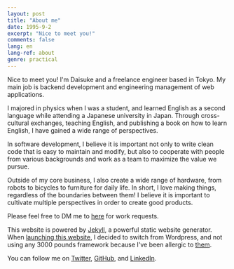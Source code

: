 ```yaml
---
layout: post
title: "About me"
date: 1995-9-2
excerpt: "Nice to meet you!"
comments: false
lang: en
lang-ref: about
genre: practical
---
```


Nice to meet you! I'm Daisuke and a freelance engineer based in Tokyo. My main job is backend development and engineering management of web applications.

I majored in physics when I was a student, and learned English as a second language while attending a Japanese university in Japan. Through cross-cultural exchanges, teaching English, and publishing a book on how to learn English, I have gained a wide range of perspectives.

In software development, I believe it is important not only to write clean code that is easy to maintain and modify, but also to cooperate with people from various backgrounds and work as a team to maximize the value we pursue.

Outside of my core business, I also create a wide range of hardware, from robots to bicycles to furniture for daily life. In short, I love making things, regardless of the boundaries between them! I believe it is important to cultivate multiple perspectives in order to create good products.

Please feel free to DM me to <a href="mailto:contact@mdaisuke.net">here</a> for work requests.

This website is powered by <a href="http://jekyllrb.com">Jekyll</a>, a powerful static website generator. When <a href="/blog/2020/01/20/daisuke-site-launched">launching this website</a>, I decided to switch from Wordpress, and not using any 3000 pounds framework because I've been allergic to <a href="https://motherfuckingwebsite.com" target="_blank">them</a>.

You can follow me on <a href="https://twitter.com/aubozumom" target="_blank">Twitter</a>, <a href="https://github.com/DaisukeMiyazaki" target="_blank">GitHub</a>, and <a href="https://www.linkedin.com/in/daisuke-miyazaki/" target="_blank">LinkedIn</a>.
